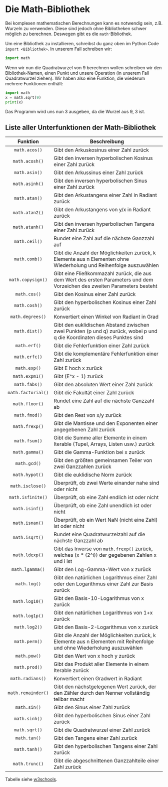 # Die Math-Bibliothek

Bei komplexen mathematischen Berechnungen kann es notwendig sein, z.B. Wurzeln zu verwenden. Diese sind jedoch
ohne Bibliotheken schwer möglich zu berechnen. Deswegen gibt es die `math`-Bibliothek.

Um eine Bibliothek zu installieren, schreibst du ganz oben im Python Code `import <Bibliothek>`.
In unserem Fall schreiben wir:

```py
import math
```

Wenn wir nun die Quadratwurzel von 9 berechnen wollen schreiben wir den Bibliothek-Namen, einen Punkt und
unsere Operation (in unserem Fall Quadratwurzel ziehen). Wir haben also eine Funktion, die wiederum mehrere Funktionen
enthält:

```py
import math
x = math.sqrt(9)
print(x)
```

Das Programm wird uns nun 3 ausgeben, da die Wurzel aus 9, 3 ist.

## Liste aller Unterfunktionen der Math-Bibliothek

|      Funktion      | Beschreibung                                                                                                              |
|:------------------:|---------------------------------------------------------------------------------------------------------------------------|
|   `math.acos()`    | Gibt den Arkuskosinus einer Zahl zurück                                                                                   |
|   `math.acosh()`   | Gibt den inversen hyperbolischen Kosinus einer Zahl zurück                                                                |
|   `math.asin()`    | Gibt den Arkussinus einer Zahl zurück                                                                                     |
|   `math.asinh()`   | Gibt den inversen hyperbolischen Sinus einer Zahl zurück                                                                  |
|   `math.atan()`    | Gibt den Arkustangens einer Zahl in Radiant zurück                                                                        |
|   `math.atan2()`   | Gibt den Arkustangens von y/x in Radiant zurück                                                                           |
|   `math.atanh()`   | Gibt den inversen hyperbolischen Tangens einer Zahl zurück                                                                |
|   `math.ceil()`    | Rundet eine Zahl auf die nächste Ganzzahl auf                                                                             |
|   `math.comb()`    | Gibt die Anzahl der Möglichkeiten zurück, k Elemente aus n Elementen ohne Wiederholung und Reihenfolge auszuwählen        |
| `math.copysign()`  | Gibt eine Fließkommazahl zurück, die aus dem Wert des ersten Parameters und dem Vorzeichen des zweiten Parameters besteht |
|    `math.cos()`    | Gibt den Kosinus einer Zahl zurück                                                                                        |
|   `math.cosh()`    | Gibt den hyperbolischen Kosinus einer Zahl zurück                                                                         |
|  `math.degrees()`  | Konvertiert einen Winkel von Radiant in Grad                                                                              |
|   `math.dist()`    | Gibt den euklidischen Abstand zwischen zwei Punkten (p und q) zurück, wobei p und q die Koordinaten dieses Punktes sind   |
|    `math.erf()`    | Gibt die Fehlerfunktion einer Zahl zurück                                                                                 |
|   `math.erfc()`    | Gibt die komplementäre Fehlerfunktion einer Zahl zurück                                                                   |
|    `math.exp()`    | Gibt E hoch x zurück                                                                                                      |
|   `math.expm1()`   | Gibt \(E^x - 1\) zurück                                                                                                   |
|   `math.fabs()`    | Gibt den absoluten Wert einer Zahl zurück                                                                                 |
| `math.factorial()` | Gibt die Fakultät einer Zahl zurück                                                                                       |
|   `math.floor()`   | Rundet eine Zahl auf die nächste Ganzzahl ab                                                                              |
|   `math.fmod()`    | Gibt den Rest von x/y zurück                                                                                              |
|   `math.frexp()`   | Gibt die Mantisse und den Exponenten einer angegebenen Zahl zurück                                                        |
|   `math.fsum()`    | Gibt die Summe aller Elemente in einem Iterable (Tupel, Arrays, Listen usw.) zurück                                       |
|   `math.gamma()`   | Gibt die Gamma-Funktion bei x zurück                                                                                      |
|    `math.gcd()`    | Gibt den größten gemeinsamen Teiler von zwei Ganzzahlen zurück                                                            |
|   `math.hypot()`   | Gibt die euklidische Norm zurück                                                                                          |
|  `math.isclose()`  | Überprüft, ob zwei Werte einander nahe sind oder nicht                                                                    |
| `math.isfinite()`  | Überprüft, ob eine Zahl endlich ist oder nicht                                                                            |
|   `math.isinf()`   | Überprüft, ob eine Zahl unendlich ist oder nicht                                                                          |
|   `math.isnan()`   | Überprüft, ob ein Wert NaN (nicht eine Zahl) ist oder nicht                                                               |
|   `math.isqrt()`   | Rundet eine Quadratwurzelzahl auf die nächste Ganzzahl ab                                                                 |
|   `math.ldexp()`   | Gibt das Inverse von `math.frexp()` zurück, welches \(x * (2^i)\) der gegebenen Zahlen x und i ist                        |
|  `math.lgamma()`   | Gibt den Log-Gamma-Wert von x zurück                                                                                      |
|    `math.log()`    | Gibt den natürlichen Logarithmus einer Zahl oder den Logarithmus einer Zahl zur Basis zurück                              |
|   `math.log10()`   | Gibt den Basis-10-Logarithmus von x zurück                                                                                |
|   `math.log1p()`   | Gibt den natürlichen Logarithmus von 1+x zurück                                                                           |
|   `math.log2()`    | Gibt den Basis-2-Logarithmus von x zurück                                                                                 |
|   `math.perm()`    | Gibt die Anzahl der Möglichkeiten zurück, k Elemente aus n Elementen mit Reihenfolge und ohne Wiederholung auszuwählen    |
|    `math.pow()`    | Gibt den Wert von x hoch y zurück                                                                                         |
|   `math.prod()`    | Gibt das Produkt aller Elemente in einem Iterable zurück                                                                  |
|  `math.radians()`  | Konvertiert einen Gradwert in Radiant                                                                                     |
| `math.remainder()` | Gibt den nächstgelegenen Wert zurück, der den Zähler durch den Nenner vollständig teilbar macht                           |
|    `math.sin()`    | Gibt den Sinus einer Zahl zurück                                                                                          |
|   `math.sinh()`    | Gibt den hyperbolischen Sinus einer Zahl zurück                                                                           |
|   `math.sqrt()`    | Gibt die Quadratwurzel einer Zahl zurück                                                                                  |
|    `math.tan()`    | Gibt den Tangens einer Zahl zurück                                                                                        |
|   `math.tanh()`    | Gibt den hyperbolischen Tangens einer Zahl zurück                                                                         |
|   `math.trunc()`   | Gibt die abgeschnittenen Ganzzahlteile einer Zahl zurück                                                                  |

Tabelle siehe [w3schools](https://www.w3schools.com/python/module_math.asp).